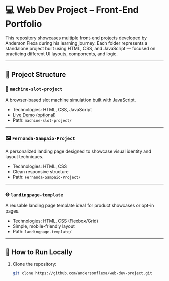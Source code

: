 # 💻 Web Dev Project – Front-End Portfolio

This repository showcases multiple front-end projects developed by Anderson Flexa during his learning journey. Each folder represents a standalone project built using HTML, CSS, and JavaScript — focused on practicing different UI layouts, components, and logic.

---

## 📁 Project Structure

### 🎰 `machine-slot-project`
A browser-based slot machine simulation built with JavaScript.

- Technologies: HTML, CSS, JavaScript
- [Live Demo (optional)](#)
- Path: `machine-slot-project/`

---

### 🖼️ `Fernanda-Sampaio-Project`
A personalized landing page designed to showcase visual identity and layout techniques.

- Technologies: HTML, CSS
- Clean responsive structure
- Path: `Fernanda-Sampaio-Project/`

---

### 🌐 `landingpage-template`
A reusable landing page template ideal for product showcases or opt-in pages.

- Technologies: HTML, CSS (Flexbox/Grid)
- Simple, mobile-friendly layout
- Path: `landingpage-template/`

---

## 🚀 How to Run Locally

1. Clone the repository:
   ```bash
   git clone https://github.com/andersonflexa/web-dev-project.git
